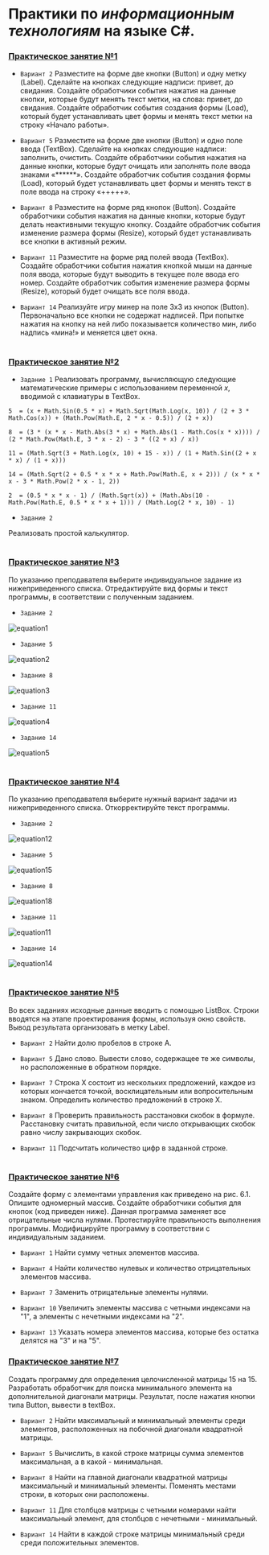 # Практики по *информационным технологиям* на языке C#.

### [Практическое занятие №1](https://github.com/l-Il/Practics/tree/main/%D0%9F%D1%80%D0%B0%D0%BA%D1%82%D0%B8%D0%BA%D0%B0%20%5B1%5D)

* `Вариант 2`
Разместите на форме две кнопки (Button) и одну метку (Label). Сделайте на кнопках следующие надписи: привет, до свидания. Создайте обработчики события нажатия на данные кнопки, которые будут менять текст метки, на слова: привет, до свидания. Создайте обработчик события создания формы (Load), который будет устанавливать цвет формы и менять текст метки на строку «Начало работы».

* `Вариант 5`
Разместите на форме две кнопки (Button) и одно поле ввода (TextBox). Сделайте на кнопках следующие надписи: заполнить, очистить. Создайте обработчики события нажатия на данные кнопки, которые будут очищать или заполнять поле ввода знаками «******». Создайте обработчик события создания формы (Load), который будет устанавливать цвет формы и менять текст в поле ввода на строку «+++++».

* `Вариант 8`
Разместите на форме ряд кнопок (Button). Создайте обработчики события нажатия на данные кнопки, которые будут делать неактивными текущую кнопку. Создайте обработчик события изменение размера формы (Resize), который будет устанавливать все кнопки в активный режим.

* `Вариант 11`
Разместите на форме ряд полей ввода (TextBox). Создайте обработчики события нажатия кнопкой мыши на данные поля ввода, которые будут выводить в текущее поле ввода его номер. Создайте обработчик события изменение размера формы (Resize), который будет очищать все поля ввода.

* `Вариант 14`
Реализуйте игру минер на поле 3x3 из кнопок (Button). Первоначально все кнопки не содержат надписей. При попытке нажатия на кнопку на ней либо показывается количество мин, либо надпись «мина!» и меняется цвет окна.

#

### [Практическое занятие №2](https://github.com/l-Il/Practics/tree/main/%D0%9F%D1%80%D0%B0%D0%BA%D1%82%D0%B8%D0%BA%D0%B0%20%5B2%5D)

* `Задание 1`
Реализовать программу, вычисляющую следующие математические примеры с использованием переменной *х*, вводимой с клавиатуры в TextBox.

```
5  = (x + Math.Sin(0.5 * x) + Math.Sqrt(Math.Log(x, 10)) / (2 + 3 * Math.Cos(x)) + (Math.Pow(Math.E, 2 * x - 0.5)) / (2 + x))

8  = (3 * (x * x - Math.Abs(3 * x) + Math.Abs(1 - Math.Cos(x * x)))) / (2 * Math.Pow(Math.E, 3 * x - 2) - 3 * ((2 + x) / x))

11 = (Math.Sqrt(3 + Math.Log(x, 10) + 15 - x)) / (1 + Math.Sin((2 + x * x) / (1 + x)))

14 = (Math.Sqrt(2 + 0.5 * x * x + Math.Pow(Math.E, x + 2))) / (x * x * x - 3 * Math.Pow(2 * x - 1, 2))

2  = (0.5 * x * x - 1) / (Math.Sqrt(x)) + (Math.Abs(10 - Math.Pow(Math.E, 0.5 * x * x + 1))) / (Math.Log(2 * x, 10) - 1)
```

* `Задание 2`

Реализовать простой калькулятор.

#

### [Практическое занятие №3](https://github.com/l-Il/Practics/tree/main/%D0%9F%D1%80%D0%B0%D0%BA%D1%82%D0%B8%D0%BA%D0%B0%20%5B3%5D)

По указанию преподавателя выберите индивидуальное задание из нижеприведенного списка. Отредактируйте вид формы и текст программы, в соответствии с полученным заданием.

* `Задание 2`

![equation1](https://user-images.githubusercontent.com/66788603/112699144-3a5abe80-8e9c-11eb-8ca1-238336539e42.png)

* `Задание 5`

![equation2](https://user-images.githubusercontent.com/66788603/112699396-c53bb900-8e9c-11eb-971a-57df24d3ae0e.png)

* `Задание 8`

![equation3](https://user-images.githubusercontent.com/66788603/112699618-4430f180-8e9d-11eb-8303-1ceafeaa5f89.png)

* `Задание 11`

![equation4](https://user-images.githubusercontent.com/66788603/112699959-14ceb480-8e9e-11eb-8120-20ef21583ced.png)

* `Задание 14`

![equation5](https://user-images.githubusercontent.com/66788603/112700091-6b3bf300-8e9e-11eb-8586-38035f31efa4.png)

#

### [Практическое занятие №4](https://github.com/l-Il/Practics/tree/main/%D0%9F%D1%80%D0%B0%D0%BA%D1%82%D0%B8%D0%BA%D0%B0%20%5B4%5D)

По указанию преподавателя выберите нужный вариант задачи из нижеприведенного списка. Откорректируйте текст программы.

* `Задание 2`

![equation12](https://user-images.githubusercontent.com/66788603/112729227-31212e80-8f3c-11eb-9bac-6b79a74896a0.png)

* `Задание 5`

![equation15](https://user-images.githubusercontent.com/66788603/112729283-72194300-8f3c-11eb-85c8-6ffbeb1175bd.png)

* `Задание 8`

![equation18](https://user-images.githubusercontent.com/66788603/112729324-970db600-8f3c-11eb-90b7-6a85c8114eae.png)

* `Задание 11`

![equation11](https://user-images.githubusercontent.com/66788603/112729404-f79cf300-8f3c-11eb-9628-c048159b45de.png)

* `Задание 14`

![equation14](https://user-images.githubusercontent.com/66788603/112729370-ccb29f00-8f3c-11eb-9743-4c351f365274.png)

#

### [Практическое занятие №5](https://github.com/l-Il/Practics/tree/main/%D0%9F%D1%80%D0%B0%D0%BA%D1%82%D0%B8%D0%BA%D0%B0%20%5B5%5D)

Во всех заданиях исходные данные вводить с помощью ListBox. Строки вводятся на этапе проектирования формы, используя окно свойств. Вывод результата организовать в метку Label.

* `Вариант 2`
Найти долю пробелов в строке A.

* `Вариант 5`
Дано слово. Вывести слово, содержащее те же символы, но расположенные в обратном порядке.

* `Вариант 7`
Строка X состоит из нескольких предложений, каждое из которых кончается точкой, восклицательным или вопросительным знаком. Определить количество предложений в строке X.

* `Вариант 8`
Проверить правильность расстановки скобок в формуле. Расстановку считать правильной, если число открывающих скобок равно числу закрывающих скобок.

* `Вариант 11`
Подсчитать количество цифр в заданной строке.

#

### [Практическое занятие №6](https://github.com/l-Il/Practics/tree/main/%D0%9F%D1%80%D0%B0%D0%BA%D1%82%D0%B8%D0%BA%D0%B0%20%5B6%5D)

Создайте форму с элементами управления как приведено на рис. 6.1. Опишите одномерный массив. Создайте обработчики события для кнопок (код приведен ниже). Данная программа заменяет все отрицательные числа нулями. Протестируйте правильность выполнения программы. Модифицируйте программу в соответствии с индивидуальным заданием.

* `Вариант 1`
Найти сумму четных элементов массива.

* `Вариант 4`
Найти количество нулевых и количество отрицательных элементов массива.

* `Вариант 7`
Заменить отрицательные элементы нулями.

* `Вариант 10`
Увеличить элементы массива с четными индексами на "1", а элементы с нечетными индексами на "2".

* `Вариант 13`
Указать номера элементов массива, которые без остатка делятся на "3" и на "5".

### [Практическое занятие №7](https://github.com/l-Il/Practics/tree/main/%D0%9F%D1%80%D0%B0%D0%BA%D1%82%D0%B8%D0%BA%D0%B0%20%5B7%5D)

Создать программу для определения целочисленной матрицы 15 на 15. Разработать обработчик для поиска минимального элемента на дополнительной диагонали матрицы. Результат, после нажатия кнопки типа Button, вывести в textBox.

* `Вариант 2`
Найти максимальный и минимальный элементы среди элементов, расположенных на побочной диагонали квадратной матрицы.

* `Вариант 5`
Вычислить, в какой строке матрицы сумма элементов максимальная, а в какой - минимальная.

* `Вариант 8`
Найти на главной диагонали квадратной матрицы максимальный и минимальный элементы. Поменять местами строки, в которых они расположены.

* `Вариант 11`
Для столбцов матрицы с четными номерами найти максимальный элемент, для столбцов с нечетными - минимальный.

* `Вариант 14`
Найти в каждой строке матрицы минимальный среди среди положительных элементов.
